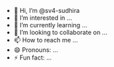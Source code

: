 - 👋 Hi, I’m @sv4-sudhira
- 👀 I’m interested in ...
- 🌱 I’m currently learning ...
- 💞️ I’m looking to collaborate on ...
- 📫 How to reach me ...
- 😄 Pronouns: ...
- ⚡ Fun fact: ...

<!---
sv4-sudhira/sv4-sudhira is a ✨ special ✨ repository because its `README.md` (this file) appears on your GitHub profile.
You can click the Preview link to take a look at your changes.
--->
